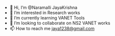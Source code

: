 - 👋 Hi, I’m @Naramalli JayaKrishna
- 👀 I’m interested in Research works
- 🌱 I’m currently learning VANET Tools
- 💞️ I’m looking to collaborate on NS2 VANET works
- 📫 How to reach me jaya1238@gmail.com

<!---
jayakrishna is a ✨ special ✨ repository because its `README.md` (this file) appears on your GitHub profile.
You can click the Preview link to take a look at your changes.
--->
